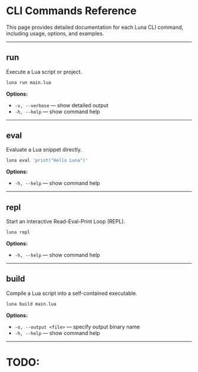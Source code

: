 # CLI Commands Reference

This page provides detailed documentation for each Luna CLI command, including usage, options, and examples.

---

## run

Execute a Lua script or project.

```bash
luna run main.lua
```

**Options:**

- `-v, --verbose` — show detailed output
- `-h, --help` — show command help

---

## eval

Evaluate a Lua snippet directly.

```bash
luna eval 'print("Hello Luna")'
```

**Options:**

- `-h, --help` — show command help

---

## repl

Start an interactive Read-Eval-Print Loop (REPL).

```bash
luna repl
```

**Options:**

- `-h, --help` — show command help

---

## build

Compile a Lua script into a self-contained executable.

```bash
luna build main.lua
```

**Options:**

- `-o, --output <file>` — specify output binary name
- `-h, --help` — show command help

---

# TODO:
